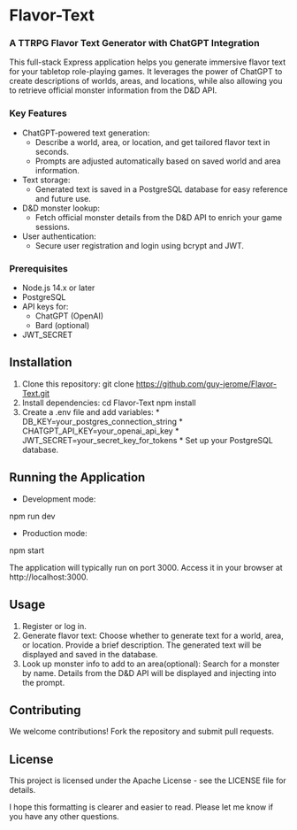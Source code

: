 # Flavor-Text


### A TTRPG Flavor Text Generator with ChatGPT Integration

This full-stack Express application helps you generate immersive flavor text for your tabletop role-playing games. It leverages the power of ChatGPT to create descriptions of worlds, areas, and locations, while also allowing you to retrieve official monster information from the D&D API.


### Key Features

* ChatGPT-powered text generation:
  * Describe a world, area, or location, and get tailored flavor text in seconds.
  * Prompts are adjusted automatically based on saved world and area information.
* Text storage:
  * Generated text is saved in a PostgreSQL database for easy reference and future use.
* D&D monster lookup:
  * Fetch official monster details from the D&D API to enrich your game sessions.
* User authentication:
  * Secure user registration and login using bcrypt and JWT.

### Prerequisites

* Node.js 14.x or later
* PostgreSQL
* API keys for:
  * ChatGPT (OpenAI)
  * Bard (optional)
* JWT_SECRET


## Installation

  1. Clone this repository:
    git clone https://github.com/guy-jerome/Flavor-Text.git
  2. Install dependencies:
    cd Flavor-Text
    npm install
  3. Create a .env file and add variables:
    * DB_KEY=your_postgres_connection_string
    * CHATGPT_API_KEY=your_openai_api_key
    * JWT_SECRET=your_secret_key_for_tokens
    * Set up your PostgreSQL database.


## Running the Application

* Development mode:

npm run dev
* Production mode:

npm start

The application will typically run on port 3000. Access it in your browser at http://localhost:3000.


## Usage

1. Register or log in.
2. Generate flavor text:
  Choose whether to generate text for a world, area, or location.
  Provide a brief description.
  The generated text will be displayed and saved in the database.
3. Look up monster info to add to an area(optional):
  Search for a monster by name.
  Details from the D&D API will be displayed and injecting into the prompt.

## Contributing

We welcome contributions! Fork the repository and submit pull requests.


## License

This project is licensed under the Apache License - see the LICENSE file for details.

I hope this formatting is clearer and easier to read. Please let me know if you have any other questions. 

